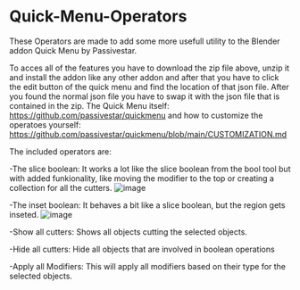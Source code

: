 # Quick-Menu-Operators
These Operators are made to add some more usefull utility to the Blender addon Quick Menu by Passivestar.

To acces all of the features you have to download the zip file above, unzip it and install the addon like any other addon and after that you have to click the edit 
button of the quick menu and find the location of that json file.
After you found the normal json file you have to swap it with the json file that is contained in the zip.
The Quick Menu itself:
https://github.com/passivestar/quickmenu
and how to customize the operatoes yourself:
https://github.com/passivestar/quickmenu/blob/main/CUSTOMIZATION.md

The included operators are:

-The slice boolean:
  It works a lot like the slice boolean from the bool tool but with added funkionality, like moving the modifier to the top or creating a collection for all the cutters.
  ![image](https://user-images.githubusercontent.com/102923062/161826385-3d437b26-a958-4907-ade2-01e43cb0fc4a.png)
  
-The inset boolean:
  It behaves a bit like a slice boolean, but the region gets inseted.
  ![image](https://user-images.githubusercontent.com/102923062/161833339-3af78a7d-a9c3-457b-9f31-2684b65078f9.png)

  
-Show all cutters:
  Shows all objects cutting the selected objects.
  
-Hide all cutters:
  Hide all objects that are involved in boolean operations
  
-Apply all Modifiers:
  This will apply all modifiers based on their type for the selected objects.

